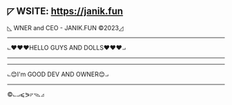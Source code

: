 ◸    WSITE: https://janik.fun  
----------------------------------
◺ WNER and CEO - JANIK.FUN ©2023◿


----------------------------------

⨽❤❤❤HELLO GUYS AND DOLLS❤❤❤⨼

----------------------------------


------------------------------

⨽😊I'm GOOD DEV AND OWNER😊⨼

------------------------------



©⨽⨼⩽⪖◸◹◺◿
